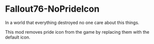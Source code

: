 # Fallout76-NoPrideIcon
In a world that everything destroyed no one care about this things.

This mod removes pride icon from the game by replacing them with the default icon.
